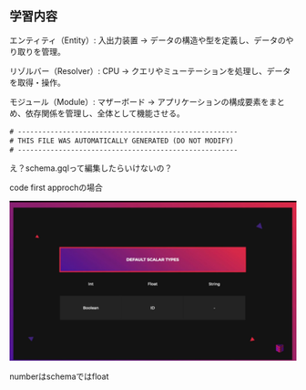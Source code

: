 ## 学習内容

エンティティ（Entity）: 入出力装置 → データの構造や型を定義し、データのやり取りを管理。

リゾルバー（Resolver）: CPU → クエリやミューテーションを処理し、データを取得・操作。

モジュール（Module）: マザーボード → アプリケーションの構成要素をまとめ、依存関係を管理し、全体として機能させる。

```
# ------------------------------------------------------
# THIS FILE WAS AUTOMATICALLY GENERATED (DO NOT MODIFY)
# ------------------------------------------------------
```

え？schema.gqlって編集したらいけないの？

code first approchの場合

![Default Scalar Types](image.png)

numberはschemaではfloat
